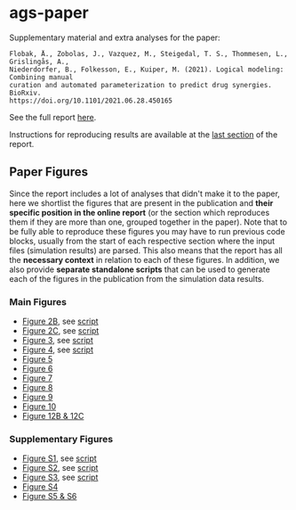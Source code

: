 # ags-paper

Supplementary material and extra analyses for the  paper:

```
Flobak, Å., Zobolas, J., Vazquez, M., Steigedal, T. S., Thommesen, L., Grislingås, A.,
Niederdorfer, B., Folkesson, E., Kuiper, M. (2021). Logical modeling: Combining manual 
curation and automated parameterization to predict drug synergies. BioRxiv.
https://doi.org/10.1101/2021.06.28.450165
```

See the full report [here](https://druglogics.github.io/ags-paper/index.html).

Instructions for reproducing results are available at the [last section](https://druglogics.github.io/ags-paper/reproduce-data-simulation-results.html) of the report.

## Paper Figures

Since the report includes a lot of analyses that didn't make it to the paper, here we shortlist the figures that are present in the publication and **their specific position in the online report** (or the section which reproduces them if they are more than one, grouped together in the paper).
Note that to be fully able to reproduce these figures you may have to run previous code blocks, usually from the start of each respective section where the input files (simulation results) are parsed.
This also means that the report has all the **necessary context** in relation to each of these figures.
In addition, we also provide **separate standalone scripts** that can be used to generate each of the figures in the publication from the simulation data results.

### Main Figures

- [Figure 2B](https://druglogics.github.io/ags-paper/cascade-1-0-analysis.html#cb20), see [script](https://github.com/druglogics/ags-paper/tree/main/scripts/figures/figure_2B.R)
- [Figure 2C](https://druglogics.github.io/ags-paper/cascade-1-0-analysis.html#cb16), see [script](https://github.com/druglogics/ags-paper/tree/main/scripts/figures/figure_2C_S1.R)
- [Figure 3](https://druglogics.github.io/ags-paper/cascade-2-0-analysis-link-operator-mutations.html#cb57), see [script](https://github.com/druglogics/ags-paper/tree/main/scripts/figures/figure_3_S2.R)
- [Figure 4](https://druglogics.github.io/ags-paper/cascade-2-0-analysis-link-operator-mutations.html#cb71), see [script](https://github.com/druglogics/ags-paper/tree/main/scripts/figures/figure_4.R)
- [Figure 5](https://druglogics.github.io/ags-paper/cascade-2-0-analysis-link-operator-mutations.html#scrambled-topo-inv-cascade2)
- [Figure 6](https://druglogics.github.io/ags-paper/annotated-heatmaps.html#cb112)
- [Figure 7](https://druglogics.github.io/ags-paper/annotated-heatmaps.html#cb110)
- [Figure 8](https://druglogics.github.io/ags-paper/annotated-heatmaps.html#erk-perf-inv)
- [Figure 9](https://druglogics.github.io/ags-paper/parameterization-vs-performance.html#compare-topology-vs-link-operator-parameterization)
- [Figure 10](https://druglogics.github.io/ags-paper/annotated-heatmaps.html#cb114)
- [Figure 12B & 12C](https://druglogics.github.io/ags-paper/mouse-xenograft-results.html)

### Supplementary Figures

- [Figure S1](https://druglogics.github.io/ags-paper/cascade-1-0-analysis.html#cb17), see [script](https://github.com/druglogics/ags-paper/tree/main/scripts/figures/figure_2C_S1.R)
- [Figure S2](https://druglogics.github.io/ags-paper/cascade-2-0-analysis-link-operator-mutations.html#cb60), see [script](https://github.com/druglogics/ags-paper/tree/main/scripts/figures/figure_3_S2.R)
- [Figure S3](https://druglogics.github.io/ags-paper/cascade-1-0-analysis.html#cb30), see [script](https://github.com/druglogics/ags-paper/tree/main/scripts/figures/figure_S3.R)
- [Figure S4](https://druglogics.github.io/ags-paper/cascade-2-0-analysis-link-operator-mutations.html#scrambled-topo-inv-cascade2)
- [Figure S5 & S6](https://druglogics.github.io/ags-paper/cascade-1-0-analysis.html#scrambled-topo-inv-cascade1)
